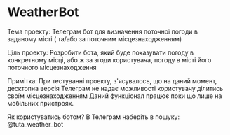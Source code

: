# WeatherBot

Тема проекту: Телеграм бот для визначення поточної погоди в заданому місті ( та/або за поточним місцезнаходженням)

Ціль проекту: Розробити бота, який буде показувати погоду в конкретному місці, або ж за згоди користувача, погоду в місті його поточного місцезнаходження

Примітка: При тестуванні проекту, з'ясувалось, що на даний момент, десктопна версія Телеграм не надає можливості користувачу ділитись своїм місцезнаходженням
Даний функціонал працює поки що лише на мобільних пристроях.

Як користуватись ботом? В Телеграм наберіть в пошуку: @tuta_weather_bot

